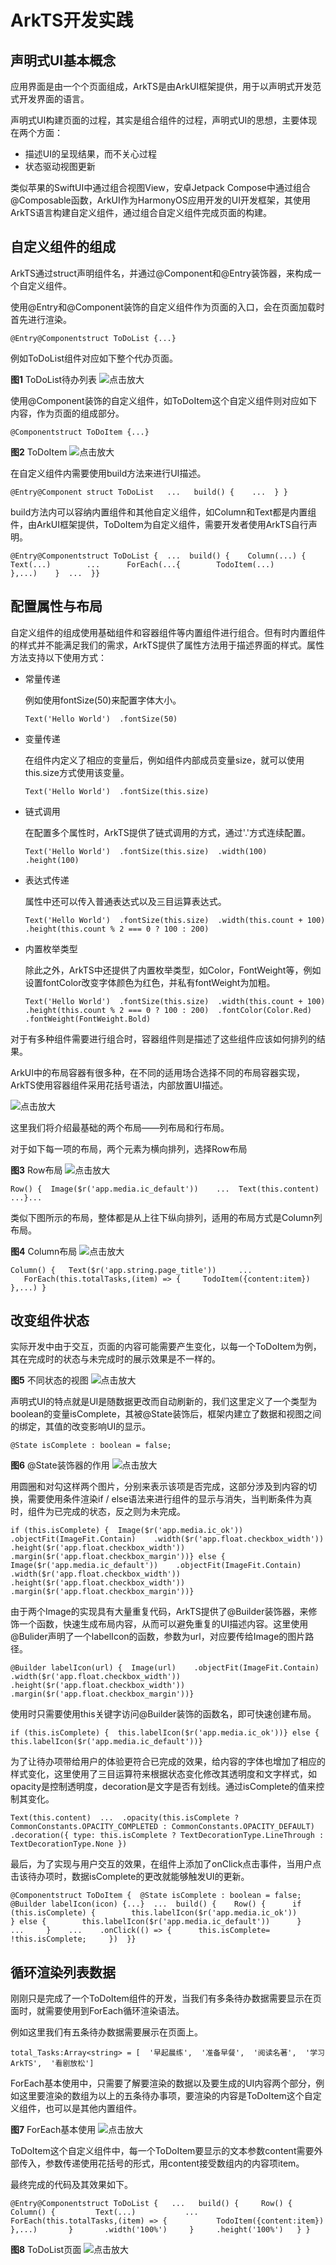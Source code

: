 # ArkTS开发实践

## 声明式UI基本概念

应用界面是由一个个页面组成，ArkTS是由ArkUI框架提供，用于以声明式开发范式开发界面的语言。

声明式UI构建页面的过程，其实是组合组件的过程，声明式UI的思想，主要体现在两个方面：

- 描述UI的呈现结果，而不关心过程
- 状态驱动视图更新

类似苹果的SwiftUI中通过组合视图View，安卓Jetpack Compose中通过组合@Composable函数，ArkUI作为HarmonyOS应用开发的UI开发框架，其使用ArkTS语言构建自定义组件，通过组合自定义组件完成页面的构建。

## 自定义组件的组成

ArkTS通过struct声明组件名，并通过@Component和@Entry装饰器，来构成一个自定义组件。

使用@Entry和@Component装饰的自定义组件作为页面的入口，会在页面加载时首先进行渲染。

```
@Entry@Componentstruct ToDoList {...}
```

例如ToDoList组件对应如下整个代办页面。

**图1** ToDoList待办列表
![点击放大](https://alliance-communityfile-drcn.dbankcdn.com/FileServer/getFile/cmtyPub/011/111/111/0000000000011111111.20240111104605.91214364955715909264777485658456:50001231000000:2800:BF8C61AD8B160CBCE842CFC9BA823EDA1F3346AF2F04B5BC98D12EC25594F627.png?needInitFileName=true?needInitFileName=true)

使用@Component装饰的自定义组件，如ToDoItem这个自定义组件则对应如下内容，作为页面的组成部分。

```
@Componentstruct ToDoItem {...}
```



**图2** ToDoItem
![点击放大](https://alliance-communityfile-drcn.dbankcdn.com/FileServer/getFile/cmtyPub/011/111/111/0000000000011111111.20240111104605.70864399038839262983204054952903:50001231000000:2800:82907EBD1EA58D368839B0174A0A57CAC9069CF2C746C9FCE5605DF679E8D992.png?needInitFileName=true?needInitFileName=true)



在自定义组件内需要使用build方法来进行UI描述。

```
@Entry@Component struct ToDoList   ...   build() {    ...  } }
```



build方法内可以容纳内置组件和其他自定义组件，如Column和Text都是内置组件，由ArkUI框架提供，ToDoItem为自定义组件，需要开发者使用ArkTS自行声明。

```
@Entry@Componentstruct ToDoList {  ...  build() {    Column(...) {      Text(...)        ...      ForEach(...{        TodoItem(...)      },...)    }  ...  }}
```

## 配置属性与布局

自定义组件的组成使用基础组件和容器组件等内置组件进行组合。但有时内置组件的样式并不能满足我们的需求，ArkTS提供了属性方法用于描述界面的样式。属性方法支持以下使用方式：

- 常量传递

  例如使用fontSize(50)来配置字体大小。

  ```
  Text('Hello World')  .fontSize(50)
  ```

- 变量传递

  在组件内定义了相应的变量后，例如组件内部成员变量size，就可以使用this.size方式使用该变量。

  ```
  Text('Hello World')  .fontSize(this.size)
  ```

- 链式调用

  在配置多个属性时，ArkTS提供了链式调用的方式，通过'.'方式连续配置。

  ```
  Text('Hello World')  .fontSize(this.size)  .width(100)  .height(100)
  ```

- 表达式传递

  属性中还可以传入普通表达式以及三目运算表达式。

  ```
  Text('Hello World')  .fontSize(this.size)  .width(this.count + 100)  .height(this.count % 2 === 0 ? 100 : 200)
  ```

- 内置枚举类型

  除此之外，ArkTS中还提供了内置枚举类型，如Color，FontWeight等，例如设置fontColor改变字体颜色为红色，并私有fontWeight为加粗。

  ```
  Text('Hello World')  .fontSize(this.size)  .width(this.count + 100)  .height(this.count % 2 === 0 ? 100 : 200)  .fontColor(Color.Red)  .fontWeight(FontWeight.Bold)
  ```

对于有多种组件需要进行组合时，容器组件则是描述了这些组件应该如何排列的结果。

ArkUI中的布局容器有很多种，在不同的适用场合选择不同的布局容器实现，ArkTS使用容器组件采用花括号语法，内部放置UI描述。

![点击放大](https://alliance-communityfile-drcn.dbankcdn.com/FileServer/getFile/cmtyPub/011/111/111/0000000000011111111.20240111104605.07898287615434915086334324058918:50001231000000:2800:AED8D775381759D514C971F010077187141B17BEDFE8AC7C006F1E9808CEEAF1.png?needInitFileName=true?needInitFileName=true)

这里我们将介绍最基础的两个布局——列布局和行布局。

对于如下每一项的布局，两个元素为横向排列，选择Row布局

**图3** Row布局
![点击放大](https://alliance-communityfile-drcn.dbankcdn.com/FileServer/getFile/cmtyPub/011/111/111/0000000000011111111.20240111104605.93120900297637334462488161323853:50001231000000:2800:1AA8CA6A161F92DD29180F12AEE850BAC8C52E1EE4ECC4C30FEF159D48F7DA47.png?needInitFileName=true?needInitFileName=true)

```
Row() {  Image($r('app.media.ic_default'))    ...  Text(this.content)     ...}...
```

类似下图所示的布局，整体都是从上往下纵向排列，适用的布局方式是Column列布局。

**图4** Column布局
![点击放大](https://alliance-communityfile-drcn.dbankcdn.com/FileServer/getFile/cmtyPub/011/111/111/0000000000011111111.20240111104605.63385695838810553969799111570592:50001231000000:2800:7BE4043F45BF4887705D6A40708EFD17FEAC0A0DFD18C2B2587D60B2EB2B9E04.png?needInitFileName=true?needInitFileName=true)

```
Column() {   Text($r('app.string.page_title'))     ...
   ForEach(this.totalTasks,(item) => {     TodoItem({content:item})   },...) }
```

## 改变组件状态

实际开发中由于交互，页面的内容可能需要产生变化，以每一个ToDoItem为例，其在完成时的状态与未完成时的展示效果是不一样的。

**图5** 不同状态的视图
![点击放大](https://alliance-communityfile-drcn.dbankcdn.com/FileServer/getFile/cmtyPub/011/111/111/0000000000011111111.20240111104605.93238860542154486009397481868482:50001231000000:2800:8247D52C6DA28400C896FB027EED0986AA63A128FD8BA55F45F62F416CE6EC58.png?needInitFileName=true?needInitFileName=true)

声明式UI的特点就是UI是随数据更改而自动刷新的，我们这里定义了一个类型为boolean的变量isComplete，其被@State装饰后，框架内建立了数据和视图之间的绑定，其值的改变影响UI的显示。

```
@State isComplete : boolean = false;
```

**图6** @State装饰器的作用
![点击放大](https://alliance-communityfile-drcn.dbankcdn.com/FileServer/getFile/cmtyPub/011/111/111/0000000000011111111.20240111104605.31593490334415164900685410896927:50001231000000:2800:BAF1561160F70AF221ED23AD7E3E5DD85DED36C72B5AD9D2CB0370BC044453BE.png?needInitFileName=true?needInitFileName=true)



用圆圈和对勾这样两个图片，分别来表示该项是否完成，这部分涉及到内容的切换，需要使用条件渲染if / else语法来进行组件的显示与消失，当判断条件为真时，组件为已完成的状态，反之则为未完成。

```
if (this.isComplete) {  Image($r('app.media.ic_ok'))    .objectFit(ImageFit.Contain)    .width($r('app.float.checkbox_width'))    .height($r('app.float.checkbox_width'))    .margin($r('app.float.checkbox_margin'))} else {  Image($r('app.media.ic_default'))    .objectFit(ImageFit.Contain)    .width($r('app.float.checkbox_width'))    .height($r('app.float.checkbox_width'))    .margin($r('app.float.checkbox_margin'))}
```

由于两个Image的实现具有大量重复代码，ArkTS提供了@Builder装饰器，来修饰一个函数，快速生成布局内容，从而可以避免重复的UI描述内容。这里使用@Bulider声明了一个labelIcon的函数，参数为url，对应要传给Image的图片路径。

```
@Builder labelIcon(url) {  Image(url)    .objectFit(ImageFit.Contain)    .width($r('app.float.checkbox_width'))    .height($r('app.float.checkbox_width'))    .margin($r('app.float.checkbox_margin'))}
```

使用时只需要使用this关键字访问@Builder装饰的函数名，即可快速创建布局。

```
if (this.isComplete) {  this.labelIcon($r('app.media.ic_ok'))} else {  this.labelIcon($r('app.media.ic_default'))}
```

为了让待办项带给用户的体验更符合已完成的效果，给内容的字体也增加了相应的样式变化，这里使用了三目运算符来根据状态变化修改其透明度和文字样式，如opacity是控制透明度，decoration是文字是否有划线。通过isComplete的值来控制其变化。

```
Text(this.content)  ...  .opacity(this.isComplete ? CommonConstants.OPACITY_COMPLETED : CommonConstants.OPACITY_DEFAULT)  .decoration({ type: this.isComplete ? TextDecorationType.LineThrough : TextDecorationType.None })
```

最后，为了实现与用户交互的效果，在组件上添加了onClick点击事件，当用户点击该待办项时，数据isComplete的更改就能够触发UI的更新。

```
@Componentstruct ToDoItem {  @State isComplete : boolean = false;  @Builder labelIcon(icon) {...}  ...  build() {    Row() {      if (this.isComplete) {        this.labelIcon($r('app.media.ic_ok'))      } else {        this.labelIcon($r('app.media.ic_default'))      }      ...     }    ...    .onClick(() => {      this.isComplete= !this.isComplete;     })  }}
```

## 循环渲染列表数据

刚刚只是完成了一个ToDoItem组件的开发，当我们有多条待办数据需要显示在页面时，就需要使用到ForEach循环渲染语法。

例如这里我们有五条待办数据需要展示在页面上。

```
total_Tasks:Array<string> = [  '早起晨练',  '准备早餐',  '阅读名著',  '学习ArkTS',  '看剧放松']
```

ForEach基本使用中，只需要了解要渲染的数据以及要生成的UI内容两个部分，例如这里要渲染的数组为以上的五条待办事项，要渲染的内容是ToDoItem这个自定义组件，也可以是其他内置组件。

**图7** ForEach基本使用
![点击放大](https://alliance-communityfile-drcn.dbankcdn.com/FileServer/getFile/cmtyPub/011/111/111/0000000000011111111.20240111104605.40876918841066112847297183278089:50001231000000:2800:C0A4DFFA308C34669FCE98A54C43DD1CD5866F29B5502E494A882C372C2EF94D.png?needInitFileName=true?needInitFileName=true)

ToDoItem这个自定义组件中，每一个ToDoItem要显示的文本参数content需要外部传入，参数传递使用花括号的形式，用content接受数组内的内容项item。

最终完成的代码及其效果如下。

```
@Entry@Componentstruct ToDoList {   ...   build() {     Row() {       Column() {         Text(...)           ...         ForEach(this.totalTasks,(item) => {           TodoItem({content:item})         },...)       }       .width('100%')     }     .height('100%')   } }
```

**图8** ToDoList页面
![点击放大](https://alliance-communityfile-drcn.dbankcdn.com/FileServer/getFile/cmtyPub/011/111/111/0000000000011111111.20240111104605.21738601426068546909242523085881:50001231000000:2800:ADFEE1BE900AEB41871F8C9C76AB152278976B0C75C69B9061A5D9F2C0AAB334.png?needInitFileName=true?needInitFileName=true)